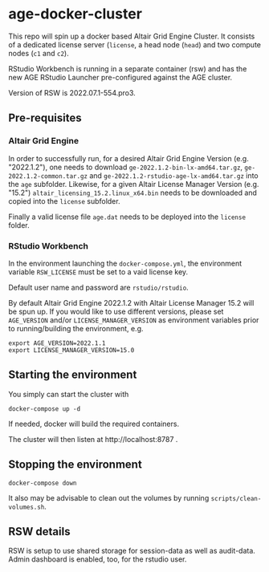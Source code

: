 # age-docker-cluster

This repo will spin up a docker based Altair Grid Engine Cluster. It consists of a dedicated license server (`license`, a head node (`head`) and two compute nodes (`c1` and `c2`). 

RStudio Workbench is running in a separate container (rsw) and has the new AGE RStudio Launcher  pre-configured against the AGE cluster. 

Version of RSW is 2022.07.1-554.pro3. 

## Pre-requisites 

### Altair Grid Engine 

In order to successfully run, for a desired Altair Grid Engine Version (e.g. "2022.1.2"), one needs to  download `ge-2022.1.2-bin-lx-amd64.tar.gz`, `ge-2022.1.2-common.tar.gz` and `ge-2022.1.2-rstudio-age-lx-amd64.tar.gz` into the `age` subfolder. Likewise, for a given Altair License Manager Version (e.g. "15.2") `altair_licensing_15.2.linux_x64.bin` needs to be downloaded and copied into the `license` subfolder.

Finally a valid license file `age.dat` needs to be deployed into the `license` folder. 

### RStudio Workbench

In the environment launching the `docker-compose.yml`, the environment variable `RSW_LICENSE` must be set to a vaid license key. 

Default user name and password are `rstudio/rstudio`. 

By default Altair Grid Engine 2022.1.2 with Altair License Manager 15.2 will be spun up. If you would like to use different versions, please set `AGE_VERSION` and/or `LICENSE_MANAGER_VERSION` as environment variables prior to running/building the environment, e.g. 

```
export AGE_VERSION=2022.1.1
export LICENSE_MANAGER_VERSION=15.0
```

## Starting the environment 

You simply can start the cluster with 

```
docker-compose up -d 
```

If needed, docker will build the required containers. 

The cluster will then listen at http://localhost:8787 .

## Stopping the environment 
```
docker-compose down
```

It also may be advisable to clean out the volumes by running `scripts/clean-volumes.sh`.

## RSW details

RSW is setup to use shared storage for session-data as well as audit-data. Admin dashboard is enabled, too, for the rstudio user.   
